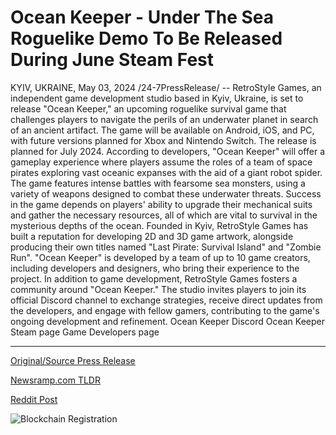 # Ocean Keeper - Under The Sea Roguelike Demo To Be Released During June Steam Fest

KYIV, UKRAINE, May 03, 2024 /24-7PressRelease/ -- RetroStyle Games, an independent game development studio based in Kyiv, Ukraine, is set to release "Ocean Keeper," an upcoming roguelike survival game that challenges players to navigate the perils of an underwater planet in search of an ancient artifact.   The game will be available on Android, iOS, and PC, with future versions planned for Xbox and Nintendo Switch. The release is planned for July 2024.  According to developers, "Ocean Keeper" will offer a gameplay experience where players assume the roles of a team of space pirates exploring vast oceanic expanses with the aid of a giant robot spider. The game features intense battles with fearsome sea monsters, using a variety of weapons designed to combat these underwater threats. Success in the game depends on players' ability to upgrade their mechanical suits and gather the necessary resources, all of which are vital to survival in the mysterious depths of the ocean.  Founded in Kyiv, RetroStyle Games has built a reputation for developing 2D and 3D game artwork, alongside producing their own titles named "Last Pirate: Survival Island" and "Zombie Run".  "Ocean Keeper" is developed by a team of up to 10 game creators, including developers and designers, who bring their experience to the project.  In addition to game development, RetroStyle Games fosters a community around "Ocean Keeper."   The studio invites players to join its official Discord channel to exchange strategies, receive direct updates from the developers, and engage with fellow gamers, contributing to the game's ongoing development and refinement.  Ocean Keeper Discord  Ocean Keeper Steam page  Game Developers page 

---

[Original/Source Press Release](https://www.24-7pressrelease.com/press-release/510567/ocean-keeper-under-the-sea-roguelike-demo-to-be-released-during-june-steam-fest)
                    

[Newsramp.com TLDR](https://newsramp.com/curated-news/retrostyle-games-set-to-release-new-roguelike-survival-game-ocean-keeper/a6c2a5154bace79adf24f37d5fee2042) 

 



[Reddit Post](https://www.reddit.com/r/GamingNewsRamp/comments/1cj2i9k/retrostyle_games_set_to_release_new_roguelike/) 



![Blockchain Registration](https://cdn.newsramp.app/24-7PressRelease/qrcode/245/3/ellaibOD.webp)
